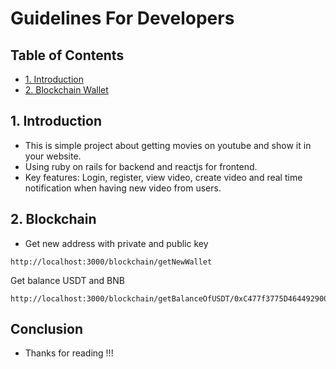 # Guidelines For Developers

## Table of Contents
- [1. Introduction](#1-Introduction)
- [2. Blockchain Wallet](#2-Blockchain)

## 1. Introduction
- This is simple project about getting movies on youtube and show it in your website.
- Using ruby on rails for backend and reactjs for frontend.
- Key features: Login, register, view video, create video and real time notification when having new video from users.


## 2. Blockchain
- Get new address with private and public key
```code
http://localhost:3000/blockchain/getNewWallet
```

Get balance USDT and BNB
```code
http://localhost:3000/blockchain/getBalanceOfUSDT/0xC477f3775D46449290095898cc84374223Fcb205
```

## Conclusion
- Thanks for reading !!!
